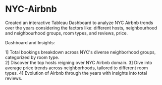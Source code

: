 # NYC-Airbnb

Created an interactive Tableau Dashboard to analyze NYC Airbnb trends over the years considering the factors like: different hosts, neighbourhood and neighbourhood groups, room types, and reviews, price.

Dashboard and Insights:

1] Total bookings breakdown across NYC's diverse neighborhood groups, categorized by room type.  
2] Discover the top hosts reigning over NYC Airbnb domain.
3] Dive into average price trends across neighborhoods, tailored to different room types. 
4] Evolution of Airbnb through the years with insights into total reviews.
